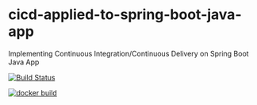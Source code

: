# cicd-applied-to-spring-boot-java-app
Implementing Continuous Integration/Continuous Delivery on Spring Boot Java App 

[![Build Status](https://travis-ci.com/FanJups/cicd-applied-to-spring-boot-java-app.svg)](https://travis-ci.com/FanJups/cicd-applied-to-spring-boot-java-app)

[![docker build](https://img.shields.io/docker/cloud/build/fanjups/cicd-applied-to-spring-boot-java-app)](https://cloud.docker.com/u/astorprotect/repository/docker/fanjups/cicd-applied-to-spring-boot-java-app)
